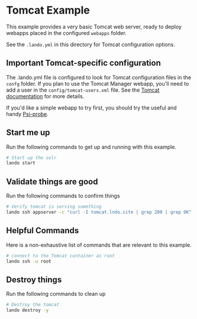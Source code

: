 Tomcat Example
============

This example provides a very basic Tomcat web server, ready to deploy webapps placed in the configured `webapps` folder.

See the `.lando.yml` in this directory for Tomcat configuration options.

Important Tomcat-specific configuration
---------------------------------------

The .lando.yml file is configured to look for Tomcat configuration files in the `confg` folder. If you plan to use the Tomcat Manager webapp, you'll need to add a user in the `config/tomcat-users.xml` file. See the [Tomcat documentation](https://tomcat.apache.org/tomcat-8.0-doc/manager-howto.html#Configuring_Manager_Application_Access) for more details.

If you'd like a simple webapp to try first, you should try the useful and handy [Psi-probe](https://github.com/psi-probe/psi-probe/wiki/InstallationApacheTomcat).

Start me up
-----------

Run the following commands to get up and running with this example.

```bash
# Start up the solr
lando start
```

Validate things are good
------------------------

Run the following commands to confirm things

```bash
# Verify tomcat is serving something
lando ssh appserver -c "curl -I tomcat.lndo.site | grep 200 | grep OK"
```

Helpful Commands
----------------

Here is a non-exhaustive list of commands that are relevant to this example.

```bash
# connect to the Tomcat container as root
lando ssh -u root
```

Destroy things
--------------

Run the following commands to clean up

```bash
# Destroy the tomcat
lando destroy -y
```
